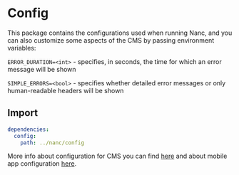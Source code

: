 # Config

This package contains the configurations used when running Nanc, and you can also customize some aspects of the CMS by passing environment variables:

`ERROR_DURATION=<int>` - specifies, in seconds, the time for which an error message will be shown

`SIMPLE_ERRORS=<bool>` - specifies whether detailed error messages or only human-readable headers will be shown

## Import

```yaml
dependencies:
  config:
    path: ../nanc/config
```

More info about configuration for CMS you can find [here](../nanc_configuring) and about mobile app configuration [here](../mobile_app_configuring).